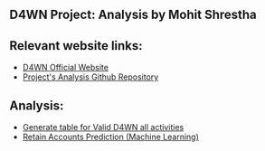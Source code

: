 ## D4WN Project: Analysis by Mohit Shrestha

## Relevant website links:
- [D4WN Official Website](https://www.d4wn.org/)
- [Project's Analysis Github Repository](https://github.com/mohitshrestha/d4wn_project/)

## Analysis:
- [Generate table for Valid D4WN all activities](https://mohitshrestha.github.io/D4WN_Project/generate_table_valid_d4wn_all_activities/)
- [Retain Accounts Prediction (Machine Learning)](https://mohitshrestha.github.io/D4WN_Project/retain_accounts_predictions/)
